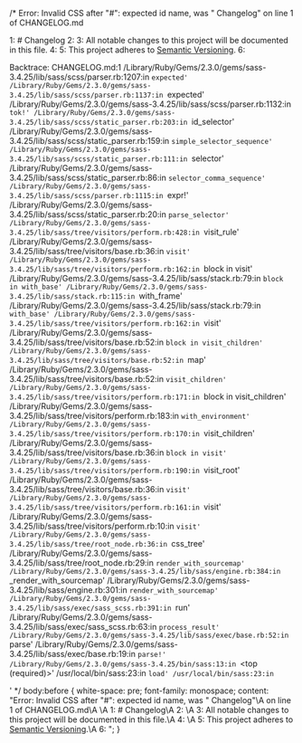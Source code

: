 /*
Error: Invalid CSS after "#": expected id name, was " Changelog"
        on line 1 of CHANGELOG.md

1: # Changelog
2: 
3: All notable changes to this project will be documented in this file.
4: 
5: This project adheres to [Semantic Versioning](http://semver.org/).
6: 

Backtrace:
CHANGELOG.md:1
/Library/Ruby/Gems/2.3.0/gems/sass-3.4.25/lib/sass/scss/parser.rb:1207:in `expected'
/Library/Ruby/Gems/2.3.0/gems/sass-3.4.25/lib/sass/scss/parser.rb:1137:in `expected'
/Library/Ruby/Gems/2.3.0/gems/sass-3.4.25/lib/sass/scss/parser.rb:1132:in `tok!'
/Library/Ruby/Gems/2.3.0/gems/sass-3.4.25/lib/sass/scss/static_parser.rb:203:in `id_selector'
/Library/Ruby/Gems/2.3.0/gems/sass-3.4.25/lib/sass/scss/static_parser.rb:159:in `simple_selector_sequence'
/Library/Ruby/Gems/2.3.0/gems/sass-3.4.25/lib/sass/scss/static_parser.rb:111:in `selector'
/Library/Ruby/Gems/2.3.0/gems/sass-3.4.25/lib/sass/scss/static_parser.rb:86:in `selector_comma_sequence'
/Library/Ruby/Gems/2.3.0/gems/sass-3.4.25/lib/sass/scss/parser.rb:1115:in `expr!'
/Library/Ruby/Gems/2.3.0/gems/sass-3.4.25/lib/sass/scss/static_parser.rb:20:in `parse_selector'
/Library/Ruby/Gems/2.3.0/gems/sass-3.4.25/lib/sass/tree/visitors/perform.rb:428:in `visit_rule'
/Library/Ruby/Gems/2.3.0/gems/sass-3.4.25/lib/sass/tree/visitors/base.rb:36:in `visit'
/Library/Ruby/Gems/2.3.0/gems/sass-3.4.25/lib/sass/tree/visitors/perform.rb:162:in `block in visit'
/Library/Ruby/Gems/2.3.0/gems/sass-3.4.25/lib/sass/stack.rb:79:in `block in with_base'
/Library/Ruby/Gems/2.3.0/gems/sass-3.4.25/lib/sass/stack.rb:115:in `with_frame'
/Library/Ruby/Gems/2.3.0/gems/sass-3.4.25/lib/sass/stack.rb:79:in `with_base'
/Library/Ruby/Gems/2.3.0/gems/sass-3.4.25/lib/sass/tree/visitors/perform.rb:162:in `visit'
/Library/Ruby/Gems/2.3.0/gems/sass-3.4.25/lib/sass/tree/visitors/base.rb:52:in `block in visit_children'
/Library/Ruby/Gems/2.3.0/gems/sass-3.4.25/lib/sass/tree/visitors/base.rb:52:in `map'
/Library/Ruby/Gems/2.3.0/gems/sass-3.4.25/lib/sass/tree/visitors/base.rb:52:in `visit_children'
/Library/Ruby/Gems/2.3.0/gems/sass-3.4.25/lib/sass/tree/visitors/perform.rb:171:in `block in visit_children'
/Library/Ruby/Gems/2.3.0/gems/sass-3.4.25/lib/sass/tree/visitors/perform.rb:183:in `with_environment'
/Library/Ruby/Gems/2.3.0/gems/sass-3.4.25/lib/sass/tree/visitors/perform.rb:170:in `visit_children'
/Library/Ruby/Gems/2.3.0/gems/sass-3.4.25/lib/sass/tree/visitors/base.rb:36:in `block in visit'
/Library/Ruby/Gems/2.3.0/gems/sass-3.4.25/lib/sass/tree/visitors/perform.rb:190:in `visit_root'
/Library/Ruby/Gems/2.3.0/gems/sass-3.4.25/lib/sass/tree/visitors/base.rb:36:in `visit'
/Library/Ruby/Gems/2.3.0/gems/sass-3.4.25/lib/sass/tree/visitors/perform.rb:161:in `visit'
/Library/Ruby/Gems/2.3.0/gems/sass-3.4.25/lib/sass/tree/visitors/perform.rb:10:in `visit'
/Library/Ruby/Gems/2.3.0/gems/sass-3.4.25/lib/sass/tree/root_node.rb:36:in `css_tree'
/Library/Ruby/Gems/2.3.0/gems/sass-3.4.25/lib/sass/tree/root_node.rb:29:in `render_with_sourcemap'
/Library/Ruby/Gems/2.3.0/gems/sass-3.4.25/lib/sass/engine.rb:384:in `_render_with_sourcemap'
/Library/Ruby/Gems/2.3.0/gems/sass-3.4.25/lib/sass/engine.rb:301:in `render_with_sourcemap'
/Library/Ruby/Gems/2.3.0/gems/sass-3.4.25/lib/sass/exec/sass_scss.rb:391:in `run'
/Library/Ruby/Gems/2.3.0/gems/sass-3.4.25/lib/sass/exec/sass_scss.rb:63:in `process_result'
/Library/Ruby/Gems/2.3.0/gems/sass-3.4.25/lib/sass/exec/base.rb:52:in `parse'
/Library/Ruby/Gems/2.3.0/gems/sass-3.4.25/lib/sass/exec/base.rb:19:in `parse!'
/Library/Ruby/Gems/2.3.0/gems/sass-3.4.25/bin/sass:13:in `<top (required)>'
/usr/local/bin/sass:23:in `load'
/usr/local/bin/sass:23:in `<main>'
*/
body:before {
  white-space: pre;
  font-family: monospace;
  content: "Error: Invalid CSS after \"#\": expected id name, was \" Changelog\"\A         on line 1 of CHANGELOG.md\A \A 1: # Changelog\A 2: \A 3: All notable changes to this project will be documented in this file.\A 4: \A 5: This project adheres to [Semantic Versioning](http://semver.org/).\A 6: "; }
